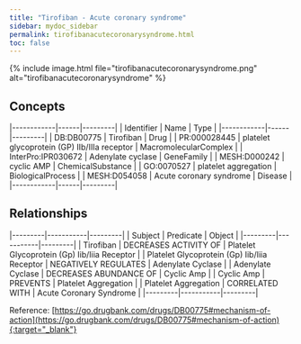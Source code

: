 ```yaml
---
title: "Tirofiban - Acute coronary syndrome"
sidebar: mydoc_sidebar
permalink: tirofibanacutecoronarysyndrome.html
toc: false 
---
```


{% include image.html file="tirofibanacutecoronarysyndrome.png" alt="tirofibanacutecoronarysyndrome" %}

## Concepts

|------------|------|---------|
| Identifier | Name | Type    |
|------------|------|---------|
| DB:DB00775 | Tirofiban | Drug |
| PR:000028445 | platelet glycoprotein (GP) IIb/IIIa receptor | MacromolecularComplex |
| InterPro:IPR030672 | Adenylate cyclase | GeneFamily |
| MESH:D000242 | cyclic AMP | ChemicalSubstance |
| GO:0070527 | platelet aggregation | BiologicalProcess |
| MESH:D054058 | Acute coronary syndrome | Disease |
|------------|------|---------|

## Relationships

|---------|-----------|---------|
| Subject | Predicate | Object  |
|---------|-----------|---------|
| Tirofiban | DECREASES ACTIVITY OF | Platelet Glycoprotein (Gp) Iib/Iiia Receptor |
| Platelet Glycoprotein (Gp) Iib/Iiia Receptor | NEGATIVELY REGULATES | Adenylate Cyclase |
| Adenylate Cyclase | DECREASES ABUNDANCE OF | Cyclic Amp |
| Cyclic Amp | PREVENTS | Platelet Aggregation |
| Platelet Aggregation | CORRELATED WITH | Acute Coronary Syndrome |
|---------|-----------|---------|

Reference: [https://go.drugbank.com/drugs/DB00775#mechanism-of-action](https://go.drugbank.com/drugs/DB00775#mechanism-of-action){:target="_blank"}